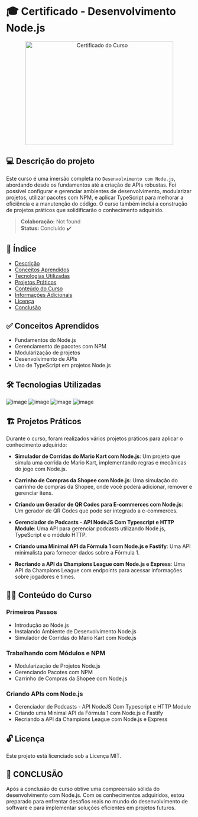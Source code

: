 # 🎓 Certificado - Desenvolvimento Node.js

<p align="center">
  <img alt="Certificado do Curso" src="https://hermes.dio.me/certificates/cover/KY0WV15V.jpg" width="400px" height="280px">
</p>

## 💻 Descrição do projeto

Este curso é uma imersão completa no `Desenvolvimento com Node.js`, abordando desde os fundamentos até a criação de APIs robustas. Foi possível configurar e gerenciar ambientes de desenvolvimento, modularizar projetos, utilizar pacotes com NPM, e aplicar TypeScript para melhorar a eficiência e a manutenção do código. O curso também inclui a construção de projetos práticos que solidificarão o conhecimento adquirido.

> **Colaboração:** Not found  
> **Status:** <span> Concluído </span> ✔️


## 📜 Índice

- [Descrição](#-descrição-do-projeto)
- [Conceitos Aprendidos](#-conceitos-aprendidos)
- [Tecnologias Utilizadas](#--tecnologias-utilizadas)
- [Projetos Práticos](#-projetos-práticos)
- [Conteúdo do Curso](#-conteúdo-do-curso)
- [Informações Adicionais](#-informações-adicionais)
- [Licença](#-licença)
- [Conclusão](#-conclusão)

## ✅ Conceitos Aprendidos 

- Fundamentos do Node.js
- Gerenciamento de pacotes com NPM
- Modularização de projetos
- Desenvolvimento de APIs
- Uso de TypeScript em projetos Node.js

## 🛠 Tecnologias Utilizadas

![image](https://img.shields.io/badge/Node.js-8CC84B?style=for-the-badge&logo=node.js&logoColor=white)
![image](https://img.shields.io/badge/NPM-CB3837?style=for-the-badge&logo=npm&logoColor=white)
![image](https://img.shields.io/badge/TypeScript-007ACC?style=for-the-badge&logo=typescript&logoColor=white)
![image](https://img.shields.io/badge/Express.js-404D59?style=for-the-badge&logo=express&logoColor=white)

## 🏗 Projetos Práticos

Durante o curso, foram realizados vários projetos práticos para aplicar o conhecimento adquirido:

- **Simulador de Corridas do Mario Kart com Node.js**: Um projeto que simula uma corrida de Mario Kart, implementando regras e mecânicas do jogo com Node.js.

- **Carrinho de Compras da Shopee com Node.js**: Uma simulação do carrinho de compras da Shopee, onde você poderá adicionar, remover e gerenciar itens.

- **Criando um Gerador de QR Codes para E-commerces com Node.js**: Um gerador de QR Codes que pode ser integrado a e-commerces.

- **Gerenciador de Podcasts - API NodeJS Com Typescript e HTTP Module**: Uma API para gerenciar podcasts utilizando Node.js, TypeScript e o módulo HTTP.

- **Criando uma Minimal API da Fórmula 1 com Node.js e Fastify**: Uma API minimalista para fornecer dados sobre a Fórmula 1.

- **Recriando a API da Champions League com Node.js e Express**: Uma API da Champions League com endpoints para acessar informações sobre jogadores e times.

## 👨‍💻 Conteúdo do Curso

### Primeiros Passos

- Introdução ao Node.js
- Instalando Ambiente de Desenvolvimento Node.js
- Simulador de Corridas do Mario Kart com Node.js

### Trabalhando com Módulos e NPM

- Modularização de Projetos Node.js
- Gerenciando Pacotes com NPM
- Carrinho de Compras da Shopee com Node.js

### Criando APIs com Node.js

- Gerenciador de Podcasts - API NodeJS Com Typescript e HTTP Module
- Criando uma Minimal API da Fórmula 1 com Node.js e Fastify
- Recriando a API da Champions League com Node.js e Express

## 🔓 Licença

Este projeto está licenciado sob a Licença MIT.

## 🏁 CONCLUSÃO

Após a conclusão do curso obtive uma compreensão sólida do desenvolvimento com Node.js. Com os conhecimentos adquiridos, estou preparado para enfrentar desafios reais no mundo do desenvolvimento de software e para implementar soluções eficientes em projetos futuros.
